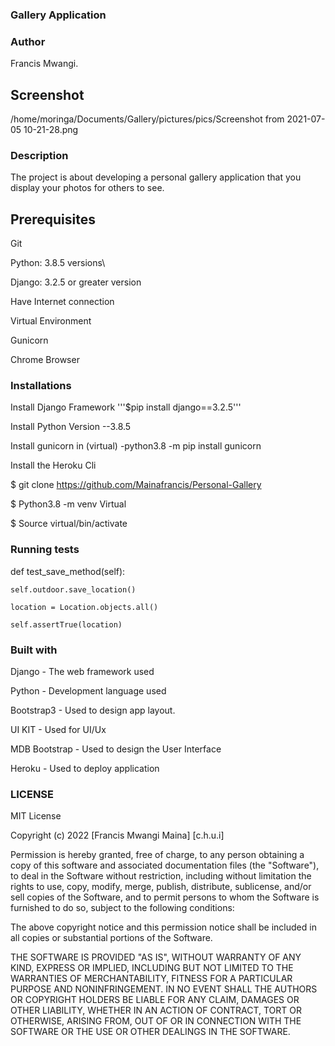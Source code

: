 ### Gallery Application

### Author
Francis Mwangi.

## Screenshot
/home/moringa/Documents/Gallery/pictures/pics/Screenshot from 2021-07-05 10-21-28.png

### Description
The project is about developing a personal gallery application that you display your photos for others to see.

## Prerequisites

  Git

  Python: 3.8.5 versions\

  Django: 3.2.5 or greater version

  Have Internet connection

  Virtual Environment

  Gunicorn

  Chrome Browser

  ### Installations

 Install Django Framework '''$pip install django==3.2.5'''

 Install Python Version --3.8.5

 Install gunicorn in (virtual) -python3.8 -m pip install gunicorn

 Install the Heroku Cli

 $ git clone https://github.com/Mainafrancis/Personal-Gallery

 $ Python3.8 -m venv Virtual

 $ Source virtual/bin/activate

### Running tests
def test_save_method(self):

    self.outdoor.save_location()

    location = Location.objects.all()

    self.assertTrue(location)

### Built with
Django - The web framework used

Python - Development language used

Bootstrap3 - Used to design app layout.

UI KIT - Used for UI/Ux

MDB Bootstrap - Used to design the User Interface

Heroku - Used to deploy application

### LICENSE

MIT License

Copyright (c) 2022 [Francis Mwangi Maina]  [c.h.u.i]

Permission is hereby granted, free of charge, to any person obtaining a copy
of this software and associated documentation files (the "Software"), to deal
in the Software without restriction, including without limitation the rights
to use, copy, modify, merge, publish, distribute, sublicense, and/or sell
copies of the Software, and to permit persons to whom the Software is
furnished to do so, subject to the following conditions:

The above copyright notice and this permission notice shall be included in all
copies or substantial portions of the Software.

THE SOFTWARE IS PROVIDED "AS IS", WITHOUT WARRANTY OF ANY KIND, EXPRESS OR
IMPLIED, INCLUDING BUT NOT LIMITED TO THE WARRANTIES OF MERCHANTABILITY,
FITNESS FOR A PARTICULAR PURPOSE AND NONINFRINGEMENT. IN NO EVENT SHALL THE
AUTHORS OR COPYRIGHT HOLDERS BE LIABLE FOR ANY CLAIM, DAMAGES OR OTHER
LIABILITY, WHETHER IN AN ACTION OF CONTRACT, TORT OR OTHERWISE, ARISING FROM,
OUT OF OR IN CONNECTION WITH THE SOFTWARE OR THE USE OR OTHER DEALINGS IN THE
SOFTWARE.

